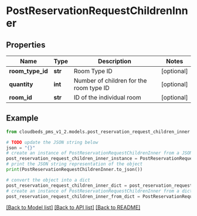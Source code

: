 # PostReservationRequestChildrenInner


## Properties

Name | Type | Description | Notes
------------ | ------------- | ------------- | -------------
**room_type_id** | **str** | Room Type ID | [optional] 
**quantity** | **int** | Number of children for the room type ID | [optional] 
**room_id** | **str** | ID of the individual room | [optional] 

## Example

```python
from cloudbeds_pms_v1_2.models.post_reservation_request_children_inner import PostReservationRequestChildrenInner

# TODO update the JSON string below
json = "{}"
# create an instance of PostReservationRequestChildrenInner from a JSON string
post_reservation_request_children_inner_instance = PostReservationRequestChildrenInner.from_json(json)
# print the JSON string representation of the object
print(PostReservationRequestChildrenInner.to_json())

# convert the object into a dict
post_reservation_request_children_inner_dict = post_reservation_request_children_inner_instance.to_dict()
# create an instance of PostReservationRequestChildrenInner from a dict
post_reservation_request_children_inner_from_dict = PostReservationRequestChildrenInner.from_dict(post_reservation_request_children_inner_dict)
```
[[Back to Model list]](../README.md#documentation-for-models) [[Back to API list]](../README.md#documentation-for-api-endpoints) [[Back to README]](../README.md)


